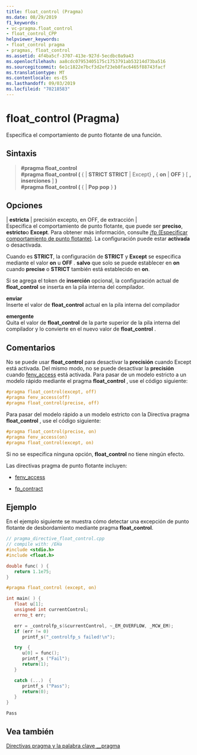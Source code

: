```yaml
---
title: float_control (Pragma)
ms.date: 08/29/2019
f1_keywords:
- vc-pragma.float_control
- float_control_CPP
helpviewer_keywords:
- float_control pragma
- pragmas, float_control
ms.assetid: 4f4ba5cf-3707-413e-927d-5ecdbc0a9a43
ms.openlocfilehash: aa8cdc07953405175c1753791ab53214d73ba516
ms.sourcegitcommit: 6e1c1822e7bcf3d2ef23eb8fac6465f88743facf
ms.translationtype: MT
ms.contentlocale: es-ES
ms.lasthandoff: 09/03/2019
ms.locfileid: "70218583"
---
```

# <a name="float_control-pragma"></a>float_control (Pragma)

Especifica el comportamiento de punto flotante de una función.

## <a name="syntax"></a>Sintaxis

> **#pragma float_control**\
> **#pragma float_control (** { | **STRICT STRICT** | Except} **,** { **on** | **OFF** } [ **, inserciones** ] **)** \
> **#pragma float_control (** { | **Pop pop** } **)**

## <a name="options"></a>Opciones

 | **estricta** | precisión excepto, en OFF, de extracción | \
Especifica el comportamiento de punto flotante, que puede ser **preciso**, **estricto**o **Except**. Para obtener más información, consulte [/fp (Especificar comportamiento de punto flotante)](../build/reference/fp-specify-floating-point-behavior.md). La configuración puede estar **activada** o desactivada.

Cuando es **STRICT**, la configuración de **STRICT** y **Except** se especifica mediante el valor **on** u **OFF** . **salvo** que solo se puede establecer en **on** cuando **precise** o **STRICT** también está establecido en **on**.

Si se agrega el token de **inserción** opcional, la configuración actual de **float_control** se inserta en la pila interna del compilador.

**enviar**\
Inserte el valor de **float_control** actual en la pila interna del compilador

**emergente**\
Quita el valor de **float_control** de la parte superior de la pila interna del compilador y lo convierte en el nuevo valor de **float_control** .

## <a name="remarks"></a>Comentarios

No se puede usar **float_control** para desactivar la **precisión** cuando Except está activada. Del mismo modo, no se puede desactivar la **precisión** cuando [fenv_access](../preprocessor/fenv-access.md) está activada. Para pasar de un modelo estricto a un modelo rápido mediante el pragma **float_control** , use el código siguiente:

```cpp
#pragma float_control(except, off)
#pragma fenv_access(off)
#pragma float_control(precise, off)
```

Para pasar del modelo rápido a un modelo estricto con la Directiva pragma **float_control** , use el código siguiente:

```cpp
#pragma float_control(precise, on)
#pragma fenv_access(on)
#pragma float_control(except, on)
```

Si no se especifica ninguna opción, **float_control** no tiene ningún efecto.

Las directivas pragma de punto flotante incluyen:

- [fenv_access](../preprocessor/fenv-access.md)

- [fp_contract](../preprocessor/fp-contract.md)

## <a name="example"></a>Ejemplo

En el ejemplo siguiente se muestra cómo detectar una excepción de punto flotante de desbordamiento mediante pragma **float_control**.

```cpp
// pragma_directive_float_control.cpp
// compile with: /EHa
#include <stdio.h>
#include <float.h>

double func( ) {
   return 1.1e75;
}

#pragma float_control (except, on)

int main( ) {
   float u[1];
   unsigned int currentControl;
   errno_t err;

   err = _controlfp_s(&currentControl, ~_EM_OVERFLOW, _MCW_EM);
   if (err != 0)
      printf_s("_controlfp_s failed!\n");

   try  {
      u[0] = func();
      printf_s ("Fail");
      return(1);
   }

   catch (...)  {
      printf_s ("Pass");
      return(0);
   }
}
```

```Output
Pass
```

## <a name="see-also"></a>Vea también

[Directivas pragma y la palabra clave __pragma](../preprocessor/pragma-directives-and-the-pragma-keyword.md)
